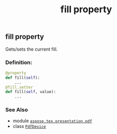 ﻿---
title: fill property
second_title: Aspose.TeX for Python via .NET API References
description: 
type: docs
weight: 210
url: /python-net/aspose.tex.presentation.pdf/pdfdevice/fill/
is_root: false
---

## fill property


Gets/sets the current fill.
### Definition:
```python
@property
def fill(self):
    ...
@fill.setter
def fill(self, value):
    ...
```

### See Also
* module [`aspose.tex.presentation.pdf`](../../)
* class [`PdfDevice`](/tex/python-net/aspose.tex.presentation.pdf/pdfdevice)
